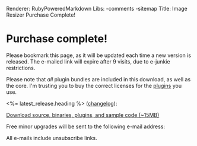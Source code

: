 Renderer: RubyPoweredMarkdown
Libs: -comments -sitemap
Title: Image Resizer Purchase Complete!

# Purchase complete!

Please bookmark this page, as it will be updated each time a new version is released. The e-mailed link will expire after 9 visits, due to e-junkie restrictions.

Please note that *all* plugin bundles are included in this download, as well as the core. I'm trusting you to buy the correct licenses for the  [plugins](/plugins) you use. 

<%= latest_release.heading %> ([changelog](<%= latest_release.path %>)): 

<a href="<%= latest_release.meta.fullfile %>" class="awesome green">Download source, binaries, plugins, and sample code (~15MB)</a>

Free minor upgrades will be sent to the following e-mail address: 

<!-- http://imageresizing.net/purchase/completed?txn_id=8S630904NC944974C&item_number=929356&payer_email=nathanael.jones%40gmail.com&first_name=Nathanael&last_name=Jones&quantity=1&currency=USD&payment_status=Completed&sku=R3Bundle1Pro&hash=74eb5504bd2cb6f9bf83010276b42bb2comp -->
<script type="text/javascript">
//<!--
var queryString = {};
window.location.href.replace(
    new RegExp("([^?=&]+)(=([^&]*))?", "g"),
    function($0, $1, $2, $3) { queryString[unescape($1)] = unescape($3); }
);

document.write(queryString['payer_email'].replace(/&/g, '&amp;').replace(/</g, '&lt;').replace(/>/g, '&gt;')); 
//-->
</script>

<!--If there is an additional e-mail address you would like e-mail notifications to be sent to, you may add it here:-->



All e-mails include unsubscribe links.


<!-- Google Code for Purchase Completed Conversion Page -->
<script type="text/javascript">
/* <![CDATA[ */
var google_conversion_id = 1054642781;
var google_conversion_language = "en";
var google_conversion_format = "2";
var google_conversion_color = "ffffff";
var google_conversion_label = "-zg1CP2v4wEQ3aTy9gM";
var google_conversion_value = 0;
if (39.00) {
  google_conversion_value = 39.00;
}
/* ]]> */
</script>
<script type="text/javascript" src="http://www.googleadservices.com/pagead/conversion.js">
</script>
<noscript>
<div style="display:inline;">
<img height="1" width="1" style="border-style:none;" alt="" src="http://www.googleadservices.com/pagead/conversion/1054642781/?value=39.00&amp;label=-zg1CP2v4wEQ3aTy9gM&amp;guid=ON&amp;script=0"/>
</div>
</noscript>